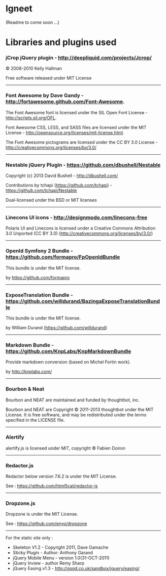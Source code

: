 
Igneet
===

(Readme to come soon ...)



Libraries and plugins used
===

### jCrop jQuery plugin - http://deepliquid.com/projects/Jcrop/

© 2008-2010 Kelly Hallman

Free software released under MIT License

- - - 

### Font Awesome by Dave Gandy - http://fortawesome.github.com/Font-Awesome.

The Font Awesome font is licensed under the SIL Open Font License - http://scripts.sil.org/OFL.

Font Awesome CSS, LESS, and SASS files are licensed under the MIT License - http://opensource.org/licenses/mit-license.html.

The Font Awesome pictograms are licensed under the CC BY 3.0 License - http://creativecommons.org/licenses/by/3.0/

- - -

### Nestable jQuery Plugin - https://github.com/dbushell/Nestable

Copyright (c) 2013 David Bushell - http://dbushell.com/

Contributions by tchapi (https://github.com/tchapi) - https://github.com/tchapi/Nestable

Dual-licensed under the BSD or MIT licenses

- - -

### Linecons UI icons - http://designmodo.com/linecons-free

Polaris UI and Linecons is licensed under a Creative Commons Attribution 3.0 Unported (CC BY 3.0)  (http://creativecommons.org/licenses/by/3.0/)


- - -

### OpenId Symfony 2 Bundle - https://github.com/formapro/FpOpenIdBundle

This bundle is under the MIT license. 

by https://github.com/formapro

- - -

### ExposeTranslation Bundle - https://github.com/willdurand/BazingaExposeTranslationBundle

This bundle is under the MIT license. 

by William Durand (https://github.com/willdurand)

- - -

### Markdown Bundle - https://github.com/KnpLabs/KnpMarkdownBundle

Provide markdown conversion (based on Michel Fortin work).

by http://knplabs.com/

- - -

### Bourbon & Neat

Bourbon and NEAT are maintained and funded by thoughtbot, inc.

Bourbon and NEAT are Copyright © 2011-2013 thoughtbot under the MIT License. It is free software, and may be redistributed under the terms specified in the LICENSE file.

- - -

### Alertify

alertify.js is licensed under MIT, copyright © Fabien Doiron

- - -

### Redactor.js

Redactor below version 7.6.2 is under the MIT License.

See : https://github.com/html5cat/redactor-js

- - -

### Dropzone.js

Dropzone is under the MIT License.

See : https://github.com/enyo/dropzone

- - -


For the static site only :

 * Skeleton V1.2 - Copyright 2011, Dave Gamache
 * Sticky Plugin - Author: Anthony Garand
 * jQuery Mobile Menu - version 1.0(31-OCT-2011)
 * jQuery Inview - author Remy Sharp
 * jQuery Easing v1.3 - http://gsgd.co.uk/sandbox/jquery/easing/
